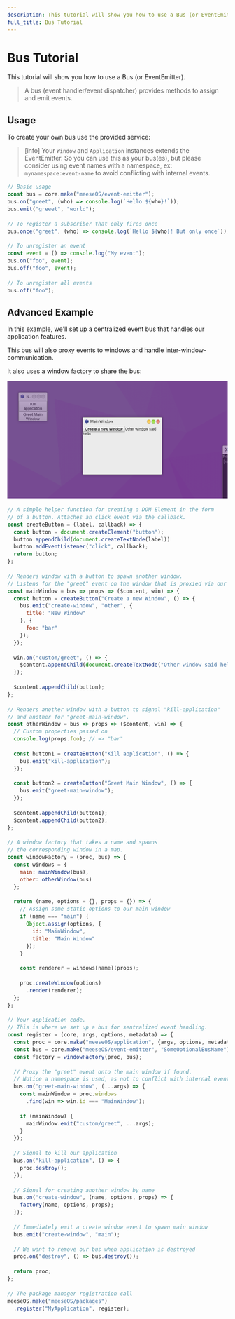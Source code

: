 ```yaml
---
description: This tutorial will show you how to use a Bus (or EventEmitter).
full_title: Bus Tutorial
---
```


# Bus Tutorial

This tutorial will show you how to use a Bus (or EventEmitter).

> A bus (event handler/event dispatcher) provides methods to assign and emit events.


## Usage

To create your own bus use the provided service:

> [info] Your `Window` and `Application` instances extends the EventEmitter. So you can use this as your bus(es), but please consider using event names with a namespace, ex: `mynamespace:event-name` to avoid conflicting with internal events.

```javascript
// Basic usage
const bus = core.make("meeseOS/event-emitter");
bus.on("greet", (who) => console.log(`Hello ${who}!`));
bus.emit("greeet", "world");

// To register a subscriber that only fires once
bus.once("greet", (who) => console.log(`Hello ${who}! But only once`));

// To unregister an event
const event = () => console.log("My event");
bus.on("foo", event);
bus.off("foo", event);

// To unregister all events
bus.off("foo");
```

## Advanced Example

In this example, we'll set up a centralized event bus that handles our application features.

This bus will also proxy events to windows and handle inter-window-communication.

It also uses a window factory to share the bus:

![Example](example.png)

```javascript
// A simple helper function for creating a DOM Element in the form
// of a button. Attaches an click event via the callback.
const createButton = (label, callback) => {
  const button = document.createElement("button");
  button.appendChild(document.createTextNode(label))
  button.addEventListener("click", callback);
  return button;
};

// Renders window with a button to spawn another window.
// Listens for the "greet" event on the window that is proxied via our bus
const mainWindow = bus => props => ($content, win) => {
  const button = createButton("Create a new Window", () => {
    bus.emit("create-window", "other", {
      title: "New Window"
    }, {
      foo: "bar"
    });
  });

  win.on("custom/greet", () => {
    $content.appendChild(document.createTextNode("Other window said hello"));
  });

  $content.appendChild(button);
};

// Renders another window with a button to signal "kill-application"
// and another for "greet-main-window".
const otherWindow = bus => props => ($content, win) => {
  // Custom properties passed on
  console.log(props.foo); // => "bar"

  const button1 = createButton("Kill application", () => {
    bus.emit("kill-application");
  });

  const button2 = createButton("Greet Main Window", () => {
    bus.emit("greet-main-window");
  });

  $content.appendChild(button1);
  $content.appendChild(button2);
};

// A window factory that takes a name and spawns
// the corresponding window in a map.
const windowFactory = (proc, bus) => {
  const windows = {
    main: mainWindow(bus),
    other: otherWindow(bus)
  };

  return (name, options = {}, props = {}) => {
    // Assign some static options to our main window
    if (name === "main") {
      Object.assign(options, {
        id: "MainWindow",
        title: "Main Window"
      });
    }

    const renderer = windows[name](props);

    proc.createWindow(options)
      .render(renderer);
  };
};

// Your application code.
// This is where we set up a bus for sentralized event handling.
const register = (core, args, options, metadata) => {
  const proc = core.make("meeseOS/application", {args, options, metadata});
  const bus = core.make("meeseOS/event-emitter", "SomeOptionalBusName");
  const factory = windowFactory(proc, bus);

  // Proxy the "greet" event onto the main window if found.
  // Notice a namespace is used, as not to conflict with internal events.
  bus.on("greet-main-window", (...args) => {
    const mainWindow = proc.windows
      .find(win => win.id === "MainWindow");

    if (mainWindow) {
      mainWindow.emit("custom/greet", ...args);
    }
  });

  // Signal to kill our application
  bus.on("kill-application", () => {
    proc.destroy();
  });

  // Signal for creating another window by name
  bus.on("create-window", (name, options, props) => {
    factory(name, options, props);
  });

  // Immediately emit a create window event to spawn main window
  bus.emit("create-window", "main");

  // We want to remove our bus when application is destroyed
  proc.on("destroy", () => bus.destroy());

  return proc;
};

// The package manager registration call
meeseOS.make("meeseOS/packages")
  .register("MyApplication", register);
```
